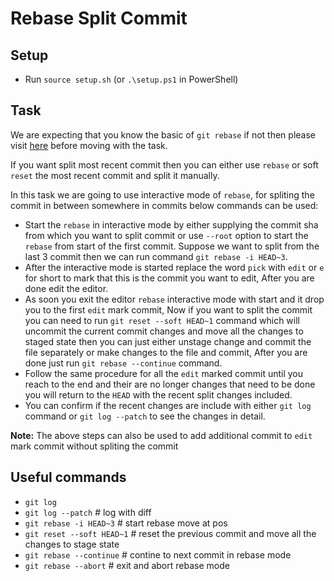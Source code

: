 # Rebase Split Commit

## Setup

- Run `source setup.sh` (or `.\setup.ps1` in PowerShell)

## Task

We are expecting that you know the basic of `git rebase` if not then please visit [here](https://github.com/eficode-academy/git-katas/tree/master/rebase-branch) before moving with the task.

If you want split most recent commit then you can either use `rebase` or soft `reset` the most recent commit and split it manually.

In this task we are going to use interactive mode of `rebase`, for spliting the commit in between somewhere in commits below commands can be used:

- Start the `rebase` in interactive mode by either supplying the commit sha from which you want to split commit or use `--root` option to start the `rebase` from start of the first commit. Suppose we want to split from the last 3 commit then we can run command `git rebase -i HEAD~3`.
- After the interactive mode is started replace the word `pick` with `edit` or `e` for short to mark that this is the commit you want to edit, After you are done edit the editor.
- As soon you exit the editor `rebase` interactive mode with start and it drop you to the first `edit` mark commit, Now if you want to split the commit you can need to run `git reset --soft HEAD~1` command which will uncommit the current commit changes and move all the changes to staged state then you can just either unstage change and commit the file separately or make changes to the file and commit, After you are done just run `git rebase --continue` command.
- Follow the same procedure for all the `edit` marked commit until you reach to the end and their are no longer changes that need to be done you will return to the `HEAD` with the recent split changes included.
- You can confirm if the recent changes are include with either `git log` command or `git log --patch` to see the changes in detail.

**Note:** The above steps can also be used to add additional commit to `edit` mark commit without spliting the commit

## Useful commands

- `git log`
- `git log --patch` # log with diff
- `git rebase -i HEAD~3` # start rebase move at pos
- `git reset --soft HEAD~1` # reset the previous commit and move all the changes to stage state
- `git rebase --continue` # contine to next commit in rebase mode
- `git rebase --abort` # exit and abort rebase mode
